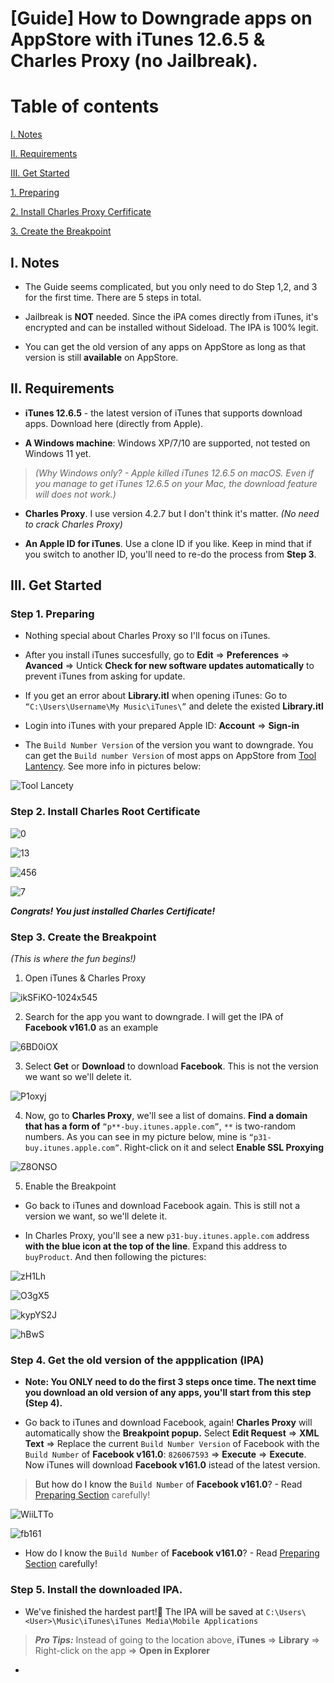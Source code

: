 # [Guide] How to Downgrade apps on AppStore with iTunes 12.6.5 & Charles Proxy (no Jailbreak).

# Table of contents
[I. Notes](#Notes)

[II. Requirements](#requirements)

[III. Get Started](#getintoit)

[1. Preparing](#preparing)

[2. Install Charles Proxy Cerfificate](#cert)

[3. Create the Breakpoint](#breakpoint)

## I. Notes
<a name="Notes"/>

- The Guide seems complicated, but you only need to do Step 1,2, and 3 for the first time. There are 5 steps in total.

- Jailbreak is **NOT** needed. Since the iPA comes directly from iTunes, it's encrypted and can be installed without Sideload. The IPA is 100% legit.

- You can get the old version of any apps on AppStore as long as that version is still **available** on AppStore.


## II. Requirements
<a name="requirements"/>

- **iTunes 12.6.5** - the latest version of iTunes that supports download apps. Download here (directly from Apple).

- **A Windows machine**: Windows XP/7/10 are supported, not tested on Windows 11 yet.
 
> _(Why Windows only? - Apple killed iTunes 12.6.5 on macOS. Even if you manage to get iTunes 12.6.5 on your Mac, the download feature will does not work.)_

- **Charles Proxy**. I use version 4.2.7 but I don't think it's matter. _(No need to crack Charles Proxy)_

- **An Apple ID for iTunes**. Use a clone ID if you like. Keep in mind that if you switch to another ID, you'll need to re-do the process from **Step 3**.


## III. Get Started
<a name="getintoit"/>

### Step 1. Preparing
<a name="preparing"/>

- Nothing special about Charles Proxy so I'll focus on iTunes. 

- After you install iTunes succesfully, go to **Edit** => **Preferences** => **Avanced** => Untick **Check for new software updates automatically** to prevent iTunes from asking for update.

- If you get an error about **Library.itl** when opening iTunes: Go to `“C:\Users\Username\My Music\iTunes\”` and delete the existed **Library.itl**

- Login into iTunes with your prepared Apple ID: **Account** => **Sign-in**

- The `Build Number Version` of the version you want to downgrade. You can get the `Build number Version` of most apps on AppStore from [Tool Lantency](https://tools.lancely.tech/apple/app-search). See more info in pictures below:

![Tool Lancety](https://raw.githubusercontent.com/qnblackcat/How-to-Downgrade-apps-on-AppStore-with-iTunes-and-Charles-Proxy/main/Screenshots/IMG_1823.PNG?token=AMT5SDEBOBFHPY4G6ALGM4LBI5UTS)



### Step 2. Install Charles Root Certificate
<a name="cert"/>

![0](https://raw.githubusercontent.com/qnblackcat/How-to-Downgrade-apps-on-AppStore-with-iTunes-and-Charles-Proxy/main/Screenshots/0.png?token=AMT5SDFKVCRKB4PGVVLR6C3BI5MC2)

![13](https://raw.githubusercontent.com/qnblackcat/How-to-Downgrade-apps-on-AppStore-with-iTunes-and-Charles-Proxy/main/Screenshots/13.png?token=AMT5SDGTO6FMC6RW4EIUDMDBI5ML4)

![456](https://raw.githubusercontent.com/qnblackcat/How-to-Downgrade-apps-on-AppStore-with-iTunes-and-Charles-Proxy/main/Screenshots/456.png?token=AMT5SDHI6TXASLZWYCK4P7TBI5MNG)

![7](https://raw.githubusercontent.com/qnblackcat/How-to-Downgrade-apps-on-AppStore-with-iTunes-and-Charles-Proxy/main/Screenshots/7.png?token=AMT5SDCWPGO3QNE5PZGVDKDBI5MOO)

_**Congrats! You just installed Charles Certificate!**_


### Step 3. Create the Breakpoint
<a name="breakpoint"/>

_(This is where the fun begins!)_

1. Open iTunes & Charles Proxy

![ikSFiKO-1024x545](https://raw.githubusercontent.com/qnblackcat/How-to-Downgrade-apps-on-AppStore-with-iTunes-and-Charles-Proxy/main/Screenshots/ikSFiKO-1024x545.jpg?token=AMT5SDF4V3P7IVAFNXIN7CDBI5M7W)


2. Search for the app you want to downgrade. I will get the IPA of **Facebook v161.0** as an example

![6BD0iOX](https://raw.githubusercontent.com/qnblackcat/How-to-Downgrade-apps-on-AppStore-with-iTunes-and-Charles-Proxy/main/Screenshots/6BD0iOX.png?token=AMT5SDEVMAEZ6B5EYCQBTFDBI5NFG) 


3. Select **Get** or **Download** to download **Facebook**. This is not the version we want so we'll delete it.

![P1oxyj](https://raw.githubusercontent.com/qnblackcat/How-to-Downgrade-apps-on-AppStore-with-iTunes-and-Charles-Proxy/main/Screenshots/P1oxyj.png?token=AMT5SDHQKSAOUXZ635PZ3D3BI5QGC)


4. Now, go to **Charles Proxy**, we'll see a list of domains. **Find a domain that has a form of** `“p**-buy.itunes.apple.com”`, `**` is two-random numbers. As you can see in my picture below, mine is `“p31-buy.itunes.apple.com”`. Right-click on it and select **Enable SSL Proxying**

![Z8ONSO](https://raw.githubusercontent.com/qnblackcat/How-to-Downgrade-apps-on-AppStore-with-iTunes-and-Charles-Proxy/main/Screenshots/Z8wONSO-1024x546.jpg?token=AMT5SDFEU4H3S5UVZIUAQLDBI5QTA)


5. Enable the Breakpoint

- Go back to iTunes and download Facebook again. This is still not a version we want, so we'll delete it.

- In Charles Proxy, you'll see a new `p31-buy.itunes.apple.com` address **with the blue icon at the top of the line**. Expand this address to `buyProduct`. And then following the pictures:

![zH1Lh](https://raw.githubusercontent.com/qnblackcat/How-to-Downgrade-apps-on-AppStore-with-iTunes-and-Charles-Proxy/main/Screenshots/zH1LhHX-1024x548.png?token=AMT5SDAXHVTPANC2Q2C45HTBI5RX2)

![O3gX5](https://raw.githubusercontent.com/qnblackcat/How-to-Downgrade-apps-on-AppStore-with-iTunes-and-Charles-Proxy/main/Screenshots/O3gX5aL.png?token=AMT5SDHWWLCK4242LXDSRMDBI5SHY)

![kypYS2J](https://raw.githubusercontent.com/qnblackcat/How-to-Downgrade-apps-on-AppStore-with-iTunes-and-Charles-Proxy/main/Screenshots/kypYS2J.png?token=AMT5SDGEUFW2UVKEVVFY273BI5SJG)

![hBwS](https://raw.githubusercontent.com/qnblackcat/How-to-Downgrade-apps-on-AppStore-with-iTunes-and-Charles-Proxy/main/Screenshots/hBwSXT7.png?token=AMT5SDBSBYK6WN7F6ODU4MLBI5SOK)


### Step 4. Get the old version of the appplication (IPA)
<a name="getipa"/>

- **Note: You ONLY need to do the first 3 steps once time. The next time you download an old version of any apps, you'll start from this step (Step 4).**

- Go back to iTunes and download Facebook, again! **Charles Proxy** will automatically show the **Breakpoint popup.** Select **Edit Request** => **XML Text** => Replace the current `Build Number Version` of Facebook with the `Build Number` of **Facebook v161.0**: `826067593` => **Execute** => **Execute**. Now iTunes will download **Facebook v161.0** istead of the latest version.
 
> But how do I know the `Build Number` of **Facebook v161.0**? - Read [Preparing Section](#preparing) carefully!

![WiiLTTo](https://raw.githubusercontent.com/qnblackcat/How-to-Downgrade-apps-on-AppStore-with-iTunes-and-Charles-Proxy/main/Screenshots/WiiLTTo.png?token=AMT5SDFEJH3QKUNEHCIDAA3BI5UBO)

![fb161](https://raw.githubusercontent.com/qnblackcat/How-to-Downgrade-apps-on-AppStore-with-iTunes-and-Charles-Proxy/main/Screenshots/qv0mzsp.png?token=AMT5SDBNE2Q5UJK5OTLVX3TBI5V2U)

- How do I know the `Build Number` of **Facebook v161.0**? - Read [Preparing Section](#preparing) carefully!

### Step 5. Install the downloaded IPA.
<a name="installipa"/>

- We've finished the hardest part!👊 The IPA will be saved at ```C:\Users\<User>\Music\iTunes\iTunes Media\Mobile Applications```

> _**Pro Tips:**_ Instead of going to the location above,  **iTunes** => **Library** => Right-click on the app => **Open in Explorer**

- 





